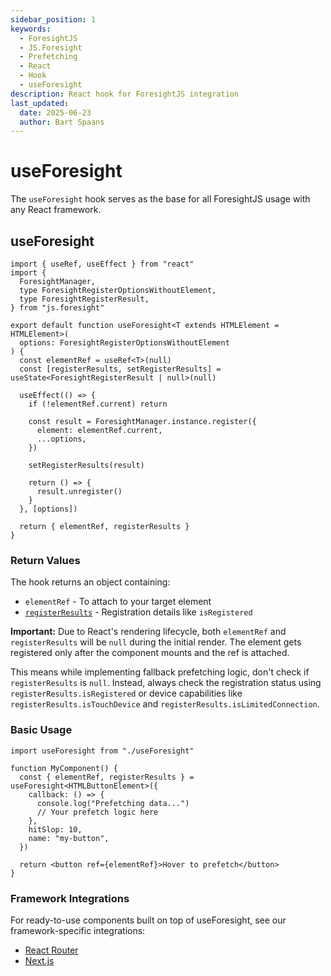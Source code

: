 ```yaml
---
sidebar_position: 1
keywords:
  - ForesightJS
  - JS.Foresight
  - Prefetching
  - React
  - Hook
  - useForesight
description: React hook for ForesightJS integration
last_updated:
  date: 2025-06-23
  author: Bart Spaans
---
```


# useForesight

The `useForesight` hook serves as the base for all ForesightJS usage with any React framework.

## useForesight

```tsx
import { useRef, useEffect } from "react"
import {
  ForesightManager,
  type ForesightRegisterOptionsWithoutElement,
  type ForesightRegisterResult,
} from "js.foresight"

export default function useForesight<T extends HTMLElement = HTMLElement>(
  options: ForesightRegisterOptionsWithoutElement
) {
  const elementRef = useRef<T>(null)
  const [registerResults, setRegisterResults] = useState<ForesightRegisterResult | null>(null)

  useEffect(() => {
    if (!elementRef.current) return

    const result = ForesightManager.instance.register({
      element: elementRef.current,
      ...options,
    })

    setRegisterResults(result)

    return () => {
      result.unregister()
    }
  }, [options])

  return { elementRef, registerResults }
}
```

### Return Values

The hook returns an object containing:

- `elementRef` - To attach to your target element
- [`registerResults`](/docs/getting_started/config#return-value-of-register) - Registration details like `isRegistered`

**Important:** Due to React's rendering lifecycle, both `elementRef` and `registerResults` will be `null` during the initial render. The element gets registered only after the component mounts and the ref is attached.

This means while implementing fallback prefetching logic, don't check if `registerResults` is `null`. Instead, always check the registration status using `registerResults.isRegistered` or device capabilities like `registerResults.isTouchDevice` and `registerResults.isLimitedConnection`.

### Basic Usage

```TS
import useForesight from "./useForesight"

function MyComponent() {
  const { elementRef, registerResults } = useForesight<HTMLButtonElement>({
    callback: () => {
      console.log("Prefetching data...")
      // Your prefetch logic here
    },
    hitSlop: 10,
    name: "my-button",
  })

  return <button ref={elementRef}>Hover to prefetch</button>
}
```

### Framework Integrations

For ready-to-use components built on top of useForesight, see our framework-specific integrations:

- [React Router](/docs/integrations/react/react-router#foresightlink-component)
- [Next.js](/docs/integrations/react/nextjs#foresightlink-component)
